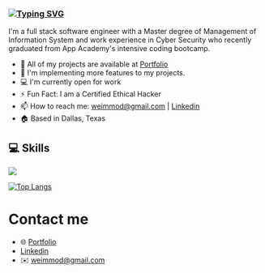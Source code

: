 
### [![Typing SVG](https://readme-typing-svg.demolab.com?font=Fira+Code&weight=600&pause=1000&color=F78500&width=435&lines=Hey+I+am+Wendy)](https://git.io/typing-svg)

I'm a full stack software engineer with a Master degree of Management of Information System and work experience in Cyber Security who recently graduated from App Academy's intensive coding bootcamp.

- :hammer: All of my projects are available at [Portfolio](https://wendyckuo.com/)
- :seedling: I'm implementing more features to my projects.
- :computer: I'm currently open for work
- :zap: Fun Fact: I am a Certified Ethical Hacker
- :mailbox:  How to reach me: [weimmod@gmail.com](mailto:weimmod@gmail.com) | [Linkedin](https://www.linkedin.com/in/wendy-kuo/)
- :house:  Based in Dallas, Texas

  
## :computer: Skills

<p align="left">
  <a href="https://skillicons.dev">
    <img src="https://skillicons.dev/icons?i=git,docker,aws,flask,gcp,html,js,mysql,postgres,postman,py,react,redux,sqlite,vscode,express" />
  </a>
</p>

[![Top Langs](https://github-readme-stats.vercel.app/api/top-langs/?username=YYYWeee&layout=pie)](https://github.com/YYYWeee/github-readme-stats)





# Contact me

- :globe_with_meridians: [Portfolio](http://wendyckuo.com/)
- [Linkedin](https://www.linkedin.com/in/wendy-kuo/)
- :envelope: weimmod@gmail.com



